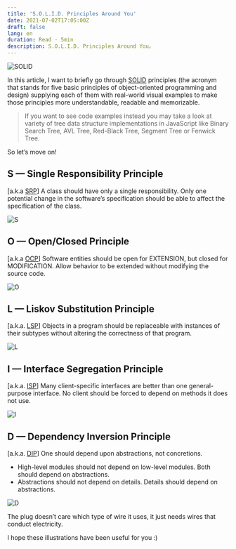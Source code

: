 ```yaml
---
title: 'S.O.L.I.D. Principles Around You'
date: 2021-07-02T17:05:00Z
draft: false
lang: en
duration: Read · 5min
description: S.O.L.I.D. Principles Around You。
---
```


![SOLID](//cdn.3333120.com/article/solid/0qazxkim2uf50lnwjkhx.png)

In this article, I want to briefly go through [SOLID](https://en.wikipedia.org/wiki/SOLID_(object-oriented_design)) principles (the acronym that stands for five basic principles of object-oriented programming and design) supplying each of them with real-world visual examples to make those principles more understandable, readable and memorizable.

> If you want to see code examples instead you may take a look at variety of tree data structure implementations in JavaScript like Binary Search Tree, AVL Tree, Red-Black Tree, Segment Tree or Fenwick Tree.

So let’s move on!

## S — Single Responsibility Principle

[a.k.a [SRP](https://en.wikipedia.org/wiki/Single_responsibility_principle)] A class should have only a single responsibility. Only one potential change in the software’s specification should be able to affect the specification of the class.

![S](//cdn.3333120.com/article/solid/xabfs57cezxegih8uh2f.png)

## O — Open/Closed Principle

[a.k.a [OCP](https://en.wikipedia.org/wiki/Open/closed_principle)] Software entities should be open for EXTENSION, but closed for MODIFICATION. Allow behavior to be extended without modifying the source code.

![O](//cdn.3333120.com/article/solid/fv3xpd9kkfgntqby9eg6.png)

## L — Liskov Substitution Principle

[a.k.a. [LSP](https://en.wikipedia.org/wiki/Liskov_substitution_principle)] Objects in a program should be replaceable with instances of their subtypes without altering the correctness of that program.

![L](//cdn.3333120.com/article/solid/7wdzib8lqfq9bcstfqu3.png)

## I — Interface Segregation Principle

[a.k.a. [ISP](https://en.wikipedia.org/wiki/Interface_segregation_principle)] Many client-specific interfaces are better than one general-purpose interface. No client should be forced to depend on methods it does not use.

![I](//cdn.3333120.com/article/solid/rnwds5cv5qcodlam1wc6.png)

## D — Dependency Inversion Principle

[a.k.a. [DIP](https://en.wikipedia.org/wiki/Dependency_inversion_principle)] One should depend upon abstractions, not concretions.

- High-level modules should not depend on low-level modules. Both should depend on abstractions.
- Abstractions should not depend on details. Details should depend on abstractions.

![D](//cdn.3333120.com/article/solid/wugaxuqznqow3wzgp8hr.png)

The plug doesn’t care which type of wire it uses, it just needs wires that conduct electricity.

I hope these illustrations have been useful for you :)
